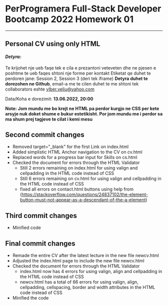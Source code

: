 # PerProgramera Full-Stack Developer Bootcamp 2022 Homework 01
---
## Personal CV using only HTML
#### _Detyra:_

Te krijohet nje ueb faqe tek e cila e prezantoni veteveten dhe ne pjesen e poshtme te ueb faqes shtoni nje forme per kontakt Etiketat qe duhet te perdoren jane: Session 2, Session 3 (deri tek iframe)
**Detyra duhet te dorezohen ne Github**, email-a me te cilen duhet te me shtoni tek collaborators eshte ylber.veliu@yahoo.com

Data/Koha e dorezimit: **13.06.2022, 20:00**

**Note: Jom mundu me bo krejt ne HTML pa perdor kurgjo ne CSS per kete arsyje nuk doket shume e bukur estetikisht. Por jom mundu me i perdor sa ma shum prej tagjeve te cilat i kemi mesu**


## Second commit changes
- Removed target="_blank" for the first Link on index.html
- Added simplistic HTML Anchor navigation to the CV on cv.html
- Replaced words for a progress bar input for Skills on cs.html
- Checked the document for errors through the HTML Validator
    - Still 2 errors remaining on index.html for using valign and cellpadding in the HTML code instead of CSS
    - Still 6 errors remaining on cv.html for using valign and cellpadding in the HTML code instead of CSS
    - fixed all errors on contact.html buttons using help from (https://stackoverflow.com/questions/24837102/the-element-button-must-not-appear-as-a-descendant-of-the-a-element)


## Third commit changes
- Minified code

## Final commit changes
- Remade the entire CV after the latest lecture in the new file newcv.html
- Adjusted the index.html page to include the new file newcv.html
- Checked the document for errors through the HTML Validator
    - index.html now has 4 errors for using valign, align and cellpadding in the HTML code instead of CSS
    - newcv.html has a total of 66 errors for using valign, align, cellpadding, cellspacing, border and width attributes in the HTML code instead of CSS
- Minified the code